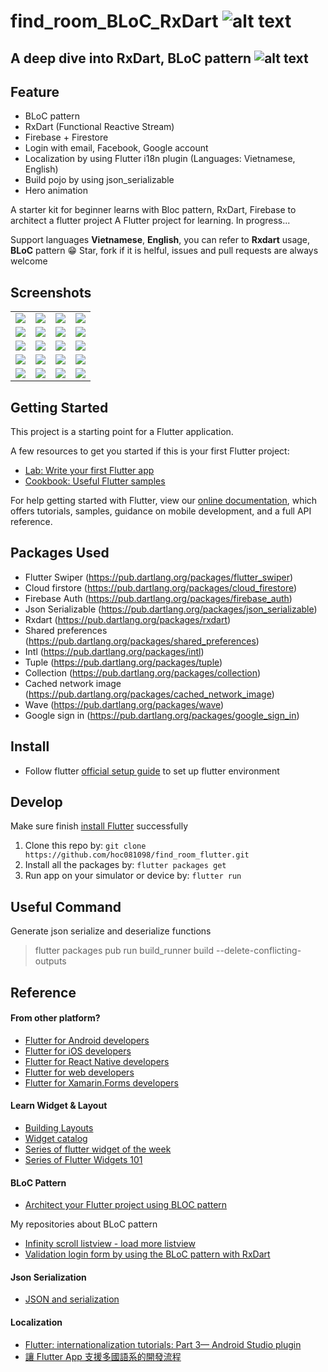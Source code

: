 # find_room_BLoC_RxDart ![alt text](https://avatars3.githubusercontent.com/u/6407041?s=32&v=4)

## A deep dive into RxDart, BLoC pattern ![alt text](https://avatars3.githubusercontent.com/u/6407041?s=32&v=4)

## Feature
- BLoC pattern
- RxDart (Functional Reactive Stream)
- Firebase + Firestore
- Login with email, Facebook, Google account
- Localization by using Flutter i18n plugin (Languages: Vietnamese, English)
- Build pojo by using json_serializable
- Hero animation

A starter kit for beginner learns with Bloc pattern, RxDart, Firebase to architect a flutter project
A Flutter project for learning. In progress...

Support languages **Vietnamese**, **English**, you can refer to **Rxdart** usage, **BLoC** pattern 😁
Star, fork if it is helful, issues and pull requests are always welcome


## Screenshots

|  |  |   | |
| :---:                              | :---:                             | :---:                              | :---:     |
|![](art/Screenshot_01.png) |![](art/Screenshot_02.png) | ![](art/Screenshot_03.png)|![](art/Screenshot_04.png) |
|![](art/Screenshot_05.png) |![](art/Screenshot_06.png) | ![](art/Screenshot_07.png)|![](art/Screenshot_08.png) |
|![](art/Screenshot_09.png) |![](art/Screenshot_10.png) | ![](art/Screenshot_11.png)|![](art/Screenshot_12.png) |
|![](art/Screenshot_13.png) |![](art/Screenshot_14.png) | ![](art/Screenshot_15.png)|![](art/Screenshot_16.png) |
|![](art/Screenshot_17.png) |![](art/Screenshot_18.png) | ![](art/Screenshot_19.png)|![](art/Screenshot_20.png) |

## Getting Started

This project is a starting point for a Flutter application.

A few resources to get you started if this is your first Flutter project:

- [Lab: Write your first Flutter app](https://flutter.io/docs/get-started/codelab)
- [Cookbook: Useful Flutter samples](https://flutter.io/docs/cookbook)

For help getting started with Flutter, view our 
[online documentation](https://flutter.io/docs), which offers tutorials, 
samples, guidance on mobile development, and a full API reference.


## Packages Used
- Flutter Swiper       (https://pub.dartlang.org/packages/flutter_swiper)
- Cloud firstore       (https://pub.dartlang.org/packages/cloud_firestore)
- Firebase Auth        (https://pub.dartlang.org/packages/firebase_auth)
- Json Serializable    (https://pub.dartlang.org/packages/json_serializable)
- Rxdart               (https://pub.dartlang.org/packages/rxdart)
- Shared preferences   (https://pub.dartlang.org/packages/shared_preferences)
- Intl                 (https://pub.dartlang.org/packages/intl)
- Tuple                (https://pub.dartlang.org/packages/tuple)
- Collection           (https://pub.dartlang.org/packages/collection)
- Cached network image (https://pub.dartlang.org/packages/cached_network_image)
- Wave                 (https://pub.dartlang.org/packages/wave)
- Google sign in       (https://pub.dartlang.org/packages/google_sign_in)


## Install

- Follow flutter [official setup guide](https://flutter.io/docs/get-started/install) to set up flutter environment

## Develop

Make sure finish [install Flutter](https://flutter.io/get-started/install/) successfully

1. Clone this repo by: `git clone https://github.com/hoc081098/find_room_flutter.git`
2. Install all the packages by: `flutter packages get`
3. Run app on your simulator or device by: `flutter run`

## Useful Command
Generate json serialize and deserialize functions

> flutter packages pub run build_runner build --delete-conflicting-outputs

## Reference

#### From other platform?
- [Flutter for Android developers](https://flutter.io/docs/get-started/flutter-for/android-devs)
- [Flutter for iOS developers](https://flutter.io/docs/get-started/flutter-for/ios-devs)
- [Flutter for React Native developers](https://flutter.io/docs/get-started/flutter-for/react-native-devs)
- [Flutter for web developers](https://flutter.io/docs/get-started/flutter-for/web-devs)
- [Flutter for Xamarin.Forms developers](https://flutter.io/docs/get-started/flutter-for/xamarin-forms-devs)

#### Learn Widget & Layout
- [Building Layouts](https://flutter.io/docs/development/ui/layout)
- [Widget catalog](https://flutter.io/docs/development/ui/widgets)
- [Series of flutter widget of the week](https://www.youtube.com/playlist?list=PLOU2XLYxmsIL0pH0zWe_ZOHgGhZ7UasUE)
- [Series of Flutter Widgets 101](https://www.youtube.com/playlist?list=PLOU2XLYxmsIJyiwUPCou_OVTpRIn_8UMd)


#### BLoC Pattern
- [Architect your Flutter project using BLOC pattern](https://medium.com/flutterpub/architecting-your-flutter-project-bd04e144a8f1)

My repositories about BLoC pattern
- [Infinity scroll listview - load more listview](https://github.com/hoc081098/load_more_flutter_bloc_pattern)
- [Validation login form by using the BLoC pattern with RxDart](https://github.com/hoc081098/flutter_validation_form_BLoC)

#### Json Serialization
- [JSON and serialization](https://flutter.io/docs/development/data-and-backend/json)

#### Localization
- [Flutter: internationalization tutorials: Part 3— Android Studio plugin](https://medium.com/@datvt9312/flutter-internationalization-tutorials-part-3-android-studio-plugin-8604e2dc90f0)
- [讓 Flutter App 支援多國語系的開發流程](https://medium.com/@zonble/%E8%AE%93-flutter-app-%E6%94%AF%E6%8F%B4%E5%A4%9A%E5%9C%8B%E8%AA%9E%E7%B3%BB%E7%9A%84%E9%96%8B%E7%99%BC%E6%B5%81%E7%A8%8B-ceb31532e2e1)

